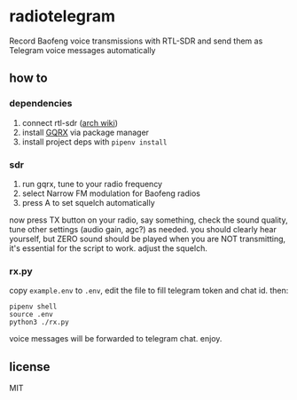 # radiotelegram

Record Baofeng voice transmissions with RTL-SDR and send them as Telegram voice messages automatically

## how to

### dependencies
1. connect rtl-sdr ([arch wiki](https://wiki.archlinux.org/title/RTL-SDR))
2. install [GQRX](https://www.gqrx.dk/) via package manager
3. install project deps with `pipenv install`

### sdr
1. run gqrx, tune to your radio frequency 
2. select Narrow FM modulation for Baofeng radios
3. press A to set squelch automatically

now press TX button on your radio, say something, check the sound quality, tune other settings (audio gain, agc?) as needed. you should clearly hear yourself, but ZERO sound should be played when you are NOT transmitting, it's essential for the script to work. adjust the squelch.

### rx.py
copy `example.env` to `.env`, edit the file to fill telegram token and chat id. then:
```
pipenv shell
source .env
python3 ./rx.py
```
voice messages will be forwarded to telegram chat. enjoy.

## license
MIT
